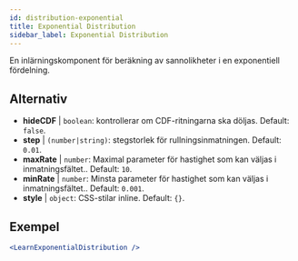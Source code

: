 ```yaml
---
id: distribution-exponential
title: Exponential Distribution
sidebar_label: Exponential Distribution
---
```


En inlärningskomponent för beräkning av sannolikheter i en exponentiell fördelning.

## Alternativ

* __hideCDF__ | `boolean`: kontrollerar om CDF-ritningarna ska döljas. Default: `false`.
* __step__ | `(number|string)`: stegstorlek för rullningsinmatningen. Default: `0.01`.
* __maxRate__ | `number`: Maximal parameter för hastighet som kan väljas i inmatningsfältet.. Default: `10`.
* __minRate__ | `number`: Minsta parameter för hastighet som kan väljas i inmatningsfältet.. Default: `0.001`.
* __style__ | `object`: CSS-stilar inline. Default: `{}`.


## Exempel

```jsx live
<LearnExponentialDistribution />
```

